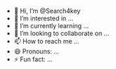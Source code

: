 - 👋 Hi, I’m @Search4key
- 👀 I’m interested in ...
- 🌱 I’m currently learning ...
- 💞️ I’m looking to collaborate on ...
- 📫 How to reach me ...
- 😄 Pronouns: ...
- ⚡ Fun fact: ...

<!---
Search4key/Search4key is a ✨ special ✨ repository because its `README.md` (this file) appears on your GitHub profile.
You can click the Preview link to take a look at your changes.
--->
